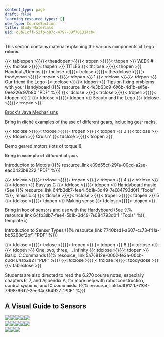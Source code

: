 ```yaml
---
content_type: page
draft: false
learning_resource_types: []
ocw_type: CourseSection
title: Study Materials
uid: d8b71cff-52fb-b07c-4797-39f781314cb4
---
```

This section contains material explaining the various components of Lego robots.

{{< tableopen >}}{{< theadopen >}}{{< tropen >}}{{< thopen >}}
WEEK #
{{< thclose >}}{{< thopen >}}
TITLES
{{< thclose >}}{{< thopen >}}
Handouts/Demos
{{< thclose >}}{{< trclose >}}{{< theadclose >}}{{< tbodyopen >}}{{< tropen >}}{{< tdopen >}}
1
{{< tdclose >}}{{< tdopen >}}
Our friend the Lego
{{< tdclose >}}{{< tdopen >}}
Tips on fixing problems with your Handyboard ({{% resource_link 4e3b63c9-696b-4d1b-e05e-0ee226d97b80 "PDF" %}})
{{< tdclose >}}{{< trclose >}}{{< tropen >}}{{< tdopen >}}
2
{{< tdclose >}}{{< tdopen >}}
Beauty and the Lego
{{< tdclose >}}{{< tdopen >}}

[Brock's Java Mechanisms](http://www.brockeng.com/mechanism/index.htm)

Bring in cliché examples of the use of different gears, including gear racks.

{{< tdclose >}}{{< trclose >}}{{< tropen >}}{{< tdopen >}}
3
{{< tdclose >}}{{< tdopen >}}
Cruisin'
{{< tdclose >}}{{< tdopen >}}

Demo geared motors (lots of torque!!)

Bring in example of differential gear.

Introduction to Motors ({{% resource_link e39d55cf-297a-00cd-a2ae-eac0423b8222 "PDF" %}})

{{< tdclose >}}{{< trclose >}}{{< tropen >}}{{< tdopen >}}
4
{{< tdclose >}}{{< tdopen >}}
Easy as C
{{< tdclose >}}{{< tdopen >}}
Handyboard music (See {{% resource_link 64fb3db7-fee4-5b1b-3d49-7e084793d0f1 "Tools" %}}, mmusic.c)
{{< tdclose >}}{{< trclose >}}{{< tropen >}}{{< tdopen >}}
5
{{< tdclose >}}{{< tdopen >}}
Making sense
{{< tdclose >}}{{< tdopen >}}

Bring in box of sensors and use with the Handyboard (See {{% resource_link 64fb3db7-fee4-5b1b-3d49-7e084793d0f1 "Tools" %}}, template.c)

Introduction to Sensor Types ({{% resource_link 7740bed1-a607-cc73-f41a-bb5268df2bf1 "PDF" %}})

{{< tdclose >}}{{< trclose >}}{{< tropen >}}{{< tdopen >}}
6
{{< tdclose >}}{{< tdopen >}}
One, two, three, … infinity
{{< tdclose >}}{{< tdopen >}}
Basic IC Commands ({{% resource_link 5a70812e-0003-fe3a-00cb-c0d404ab2821 "PDF" %}})
{{< tdclose >}}{{< trclose >}}{{< tbodyclose >}}{{< tableclose >}}

Students are also directed to read the 6.270 course notes, especially chapters 6, 7, and Appendix A, for more help with robot construction, control systems, and IC commands. ({{% resource_link bd8917fb-7f64-7998-96d2-2ee34c864927 "PDF" %}})

## A Visual Guide to Sensors

![](https://ocw.mit.edu/ans7870/SP/SP.293/s07/studymaterials/images/1th.jpg)![](https://ocw.mit.edu/ans7870/SP/SP.293/s07/studymaterials/images/2th.jpg)![](https://ocw.mit.edu/ans7870/SP/SP.293/s07/studymaterials/images/3th.jpg)![](https://ocw.mit.edu/ans7870/SP/SP.293/s07/studymaterials/images/4th.jpg)![](https://ocw.mit.edu/ans7870/SP/SP.293/s07/studymaterials/images/5th.jpg)    
![](https://ocw.mit.edu/ans7870/SP/SP.293/s07/studymaterials/images/6th.jpg)![](https://ocw.mit.edu/ans7870/SP/SP.293/s07/studymaterials/images/7th.jpg)![](https://ocw.mit.edu/ans7870/SP/SP.293/s07/studymaterials/images/8th.jpg)![](https://ocw.mit.edu/ans7870/SP/SP.293/s07/studymaterials/images/9th.jpg)![](https://ocw.mit.edu/ans7870/SP/SP.293/s07/studymaterials/images/10th.jpg)    
![](https://ocw.mit.edu/ans7870/SP/SP.293/s07/studymaterials/images/11th.jpg)![](https://ocw.mit.edu/ans7870/SP/SP.293/s07/studymaterials/images/12th.jpg)![](https://ocw.mit.edu/ans7870/SP/SP.293/s07/studymaterials/images/13th.jpg)